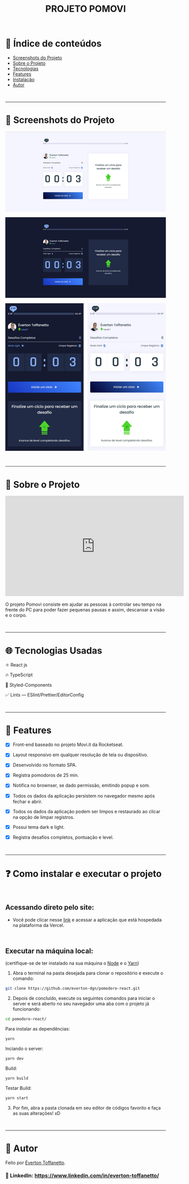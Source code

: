 <h1 align="center">PROJETO POMOVI</h1>

<br />  

# :pushpin: Índice de conteúdos

- [Screenshots do Projeto](#camera_flash-screenshots-do-projeto)
- [Sobre o Projeto](#monocle_face-sobre-o-projeto)
- [Tecnologias](#globe_with_meridians-tecnologias-usadas)
- [Features](#triangular_flag_on_post-features)
- [Instalação](#question-como-instalar-e-executar-o-projeto)
- [Autor](#closed_book-autor)
  
<br />

---

# :camera_flash: Screenshots do Projeto

![Imagem do projeto](https://raw.githubusercontent.com/everton-dgn/pomodoro-react/master/screenshots/light.jpg)

![Imagem do projeto](https://raw.githubusercontent.com/everton-dgn/pomodoro-react/master/screenshots/dark.jpg)

![Imagem do projeto](https://raw.githubusercontent.com/everton-dgn/pomodoro-react/master/screenshots/mobi.png)

<br />

---
# :monocle_face: Sobre o Projeto

<p align="center">

<iframe width="560" height="315" src="https://www.youtube.com/embed/qPCAX0j91EM" frameborder="0" allow="accelerometer; autoplay; clipboard-write; encrypted-media; gyroscope; picture-in-picture" allowfullscreen></iframe>

</p>

O projeto Pomovi consiste em ajudar as pessoas à controlar seu tempo na frente do PC para poder fazer pequenas pausas e assim, descansar a visão e o corpo.

<br />

---

# :globe_with_meridians: Tecnologias Usadas

⚛ React js

🔥 TypeScript

💅 Styled-Components

✅ Lints — ESlint/Prettier/EditorConfig

<br />

---

# :triangular_flag_on_post: Features

- [x] Front-end baseado no projeto Movi.it da Rocketseat.

- [x] Layout responsivo em qualquer resolução de tela ou dispositivo.

- [x] Desenvolvido no formato SPA.

- [x] Registra pomodoros de 25 min.
  
- [x] Notifica no brownser, se dado permissão, emitindo popup e som.
  
- [x] Todos os dados da aplicação persistem no navegador mesmo após fechar e abrir.
  
- [x] Todos os dados da aplicação podem ser limpos e restaurado ao clicar na opção de limpar registros.
  
- [x] Possui tema dark e light.

- [x] Registra desafios completos, pontuação e level.

<br />

---

# :question: Como instalar e executar o projeto

<br />

## Acessando direto pelo site:

- Você pode clicar nesse [link](https://pomodoro-react-rouge.vercel.app/) e acessar a aplicação que está hospedada na plataforma da Vercel.

<br />

## Executar na máquina local:

(certifique-se de ter instalado na sua máquina o [Node](https://nodejs.org/en/) e o [Yarn](https://yarnpkg.com/))

1. Abra o terminal na pasta desejada para clonar o repositório e execute o comando:

```bash
git clone https://github.com/everton-dgn/pomodoro-react.git
```

2. Depois de concluído, execute os seguintes comandos para iniciar o server e será aberto no seu navegador uma aba com o projeto já funcionando:

```bash
cd pomodoro-react/
```

Para instalar as dependências:

```bash
yarn
```

Inciando o server:

```bash
yarn dev
```

Build:

```bash
yarn build
```

Testar Build:

```bash
yarn start
```

3. Por fim, abra a pasta clonada em seu editor de códigos favorito e faça as suas alterações! xD

<br />

---

# :closed_book: Autor

Feito por [Éverton Toffanetto](https://querocriarsite.com).

### :link: LinkedIn: https://www.linkedin.com/in/everton-toffanetto/
